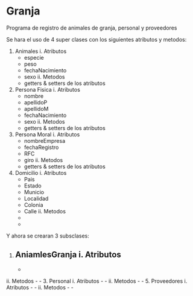 # Granja
Programa de registro de animales de granja, personal y proveedores

Se hara el uso de 4 super clases con los siguientes atributos y metodos:
1. Animales
  i. Atributos
    - especie
    - peso
    - fechaNacimiento
    - sexo
  ii. Metodos
    - getters & setters de los atributos
3. Persona Fisica
  i. Atributos
    - nombre
    - apellidoP
    - apellidoM
    - fechaNacimiento
    - sexo
  ii. Metodos
    - getters & setters de los atributos
5. Persona Moral
  i. Atributos
    - nombreEmpresa
    - fechaRegistro
    - RFC
    - giro
  ii. Metodos
    - getters & setters de los atributos
7. Domicilio
  i. Atributos
    - Pais
    - Estado
    - Municio
    - Localidad
    - Colonia
    - Calle
  ii. Metodos
    -
    -

Y ahora se crearan 3 subsclases:
1. AniamlesGranja
  i. Atributos
    -
    -
  ii. Metodos
    -
    -
3. Personal
  i. Atributos
    -
    -
  ii. Metodos
    -
    -
5. Proveedores
  i. Atributos
    -
    -
  ii. Metodos
    -
    -
